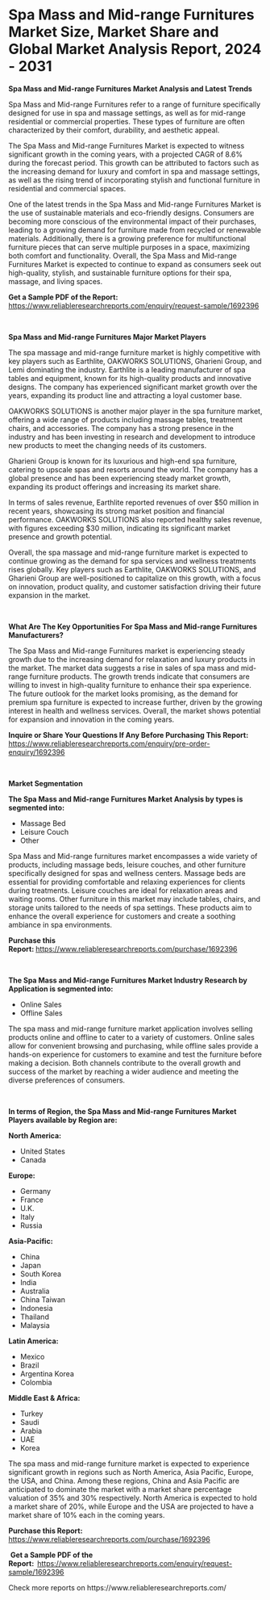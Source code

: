 <p><h1>Spa Mass and Mid-range Furnitures Market Size, Market Share and Global Market Analysis Report, 2024 - 2031</h1></p><p><strong>Spa Mass and Mid-range Furnitures Market Analysis and Latest Trends</strong></p>
<p><p>Spa Mass and Mid-range Furnitures refer to a range of furniture specifically designed for use in spa and massage settings, as well as for mid-range residential or commercial properties. These types of furniture are often characterized by their comfort, durability, and aesthetic appeal.</p><p>The Spa Mass and Mid-range Furnitures Market is expected to witness significant growth in the coming years, with a projected CAGR of 8.6% during the forecast period. This growth can be attributed to factors such as the increasing demand for luxury and comfort in spa and massage settings, as well as the rising trend of incorporating stylish and functional furniture in residential and commercial spaces.</p><p>One of the latest trends in the Spa Mass and Mid-range Furnitures Market is the use of sustainable materials and eco-friendly designs. Consumers are becoming more conscious of the environmental impact of their purchases, leading to a growing demand for furniture made from recycled or renewable materials. Additionally, there is a growing preference for multifunctional furniture pieces that can serve multiple purposes in a space, maximizing both comfort and functionality. Overall, the Spa Mass and Mid-range Furnitures Market is expected to continue to expand as consumers seek out high-quality, stylish, and sustainable furniture options for their spa, massage, and living spaces.</p></p>
<p><strong>Get a Sample PDF of the Report:&nbsp;</strong> <a href="https://www.reliableresearchreports.com/enquiry/request-sample/1692396">https://www.reliableresearchreports.com/enquiry/request-sample/1692396</a></p>
<p>&nbsp;</p>
<p><strong>Spa Mass and Mid-range Furnitures Major Market Players</strong></p>
<p><p>The spa massage and mid-range furniture market is highly competitive with key players such as Earthlite, OAKWORKS SOLUTIONS, Gharieni Group, and Lemi dominating the industry. Earthlite is a leading manufacturer of spa tables and equipment, known for its high-quality products and innovative designs. The company has experienced significant market growth over the years, expanding its product line and attracting a loyal customer base.</p><p>OAKWORKS SOLUTIONS is another major player in the spa furniture market, offering a wide range of products including massage tables, treatment chairs, and accessories. The company has a strong presence in the industry and has been investing in research and development to introduce new products to meet the changing needs of its customers.</p><p>Gharieni Group is known for its luxurious and high-end spa furniture, catering to upscale spas and resorts around the world. The company has a global presence and has been experiencing steady market growth, expanding its product offerings and increasing its market share.</p><p>In terms of sales revenue, Earthlite reported revenues of over $50 million in recent years, showcasing its strong market position and financial performance. OAKWORKS SOLUTIONS also reported healthy sales revenue, with figures exceeding $30 million, indicating its significant market presence and growth potential.</p><p>Overall, the spa massage and mid-range furniture market is expected to continue growing as the demand for spa services and wellness treatments rises globally. Key players such as Earthlite, OAKWORKS SOLUTIONS, and Gharieni Group are well-positioned to capitalize on this growth, with a focus on innovation, product quality, and customer satisfaction driving their future expansion in the market.</p></p>
<p>&nbsp;</p>
<p><strong>What Are The Key Opportunities For Spa Mass and Mid-range Furnitures Manufacturers?</strong></p>
<p><p>The Spa Mass and Mid-range Furnitures market is experiencing steady growth due to the increasing demand for relaxation and luxury products in the market. The market data suggests a rise in sales of spa mass and mid-range furniture products. The growth trends indicate that consumers are willing to invest in high-quality furniture to enhance their spa experience. The future outlook for the market looks promising, as the demand for premium spa furniture is expected to increase further, driven by the growing interest in health and wellness services. Overall, the market shows potential for expansion and innovation in the coming years.</p></p>
<p><strong>Inquire or Share Your Questions If Any Before Purchasing This Report:</strong> <a href="https://www.reliableresearchreports.com/enquiry/pre-order-enquiry/1692396">https://www.reliableresearchreports.com/enquiry/pre-order-enquiry/1692396</a></p>
<p>&nbsp;</p>
<p><strong>Market Segmentation</strong></p>
<p><strong>The Spa Mass and Mid-range Furnitures Market Analysis by types is segmented into:</strong></p>
<p><ul><li>Massage Bed</li><li>Leisure Couch</li><li>Other</li></ul></p>
<p><p>Spa Mass and Mid-range furnitures market encompasses a wide variety of products, including massage beds, leisure couches, and other furniture specifically designed for spas and wellness centers. Massage beds are essential for providing comfortable and relaxing experiences for clients during treatments. Leisure couches are ideal for relaxation areas and waiting rooms. Other furniture in this market may include tables, chairs, and storage units tailored to the needs of spa settings. These products aim to enhance the overall experience for customers and create a soothing ambiance in spa environments.</p></p>
<p><strong>Purchase this Report:&nbsp;</strong><a href="https://www.reliableresearchreports.com/purchase/1692396">https://www.reliableresearchreports.com/purchase/1692396</a></p>
<p>&nbsp;</p>
<p><strong>The Spa Mass and Mid-range Furnitures Market Industry Research by Application is segmented into:</strong></p>
<p><ul><li>Online Sales</li><li>Offline Sales</li></ul></p>
<p><p>The spa mass and mid-range furniture market application involves selling products online and offline to cater to a variety of customers. Online sales allow for convenient browsing and purchasing, while offline sales provide a hands-on experience for customers to examine and test the furniture before making a decision. Both channels contribute to the overall growth and success of the market by reaching a wider audience and meeting the diverse preferences of consumers.</p></p>
<p>&nbsp;</p>
<p><strong>In terms of Region, the Spa Mass and Mid-range Furnitures Market Players available by Region are:</strong></p>
<p>
    <p> <strong> North America: </strong>
        <ul>
            <li>United States</li>
            <li>Canada</li>
        </ul>
        </p> 
    <p> <strong> Europe: </strong>
        <ul>
            <li>Germany</li>
            <li>France</li>
            <li>U.K.</li>
            <li>Italy</li>
            <li>Russia</li>
        </ul>
        </p> 
    <p> <strong> Asia-Pacific: </strong>
        <ul>
            <li>China</li>
            <li>Japan</li>
            <li>South Korea</li>
            <li>India</li>
            <li>Australia</li>
            <li>China Taiwan</li>
            <li>Indonesia</li>
            <li>Thailand</li>
            <li>Malaysia</li>
        </ul>
        </p> 
    <p> <strong> Latin America: </strong>
        <ul>
            <li>Mexico</li>
            <li>Brazil</li>
            <li>Argentina Korea</li>
            <li>Colombia</li>
        </ul>
        </p> 
    <p> <strong> Middle East & Africa: </strong>
        <ul>
            <li>Turkey</li>
            <li>Saudi</li>
            <li>Arabia</li>
            <li>UAE</li>
            <li>Korea</li>
        </ul>
    </p>
    </p>
<p><p>The spa mass and mid-range furniture market is expected to experience significant growth in regions such as North America, Asia Pacific, Europe, the USA, and China. Among these regions, China and Asia Pacific are anticipated to dominate the market with a market share percentage valuation of 35% and 30% respectively. North America is expected to hold a market share of 20%, while Europe and the USA are projected to have a market share of 10% each in the coming years.</p></p>
<p><strong>Purchase this Report: </strong><a href="https://www.reliableresearchreports.com/purchase/1692396">https://www.reliableresearchreports.com/purchase/1692396</a></p>
<p>&nbsp;<strong>Get a Sample PDF of the Report:&nbsp;&nbsp;</strong><a href="https://www.reliableresearchreports.com/enquiry/request-sample/1692396">https://www.reliableresearchreports.com/enquiry/request-sample/1692396</a></p>
<p><strong></strong></p>
<p>Check more reports on https://www.reliableresearchreports.com/</p>